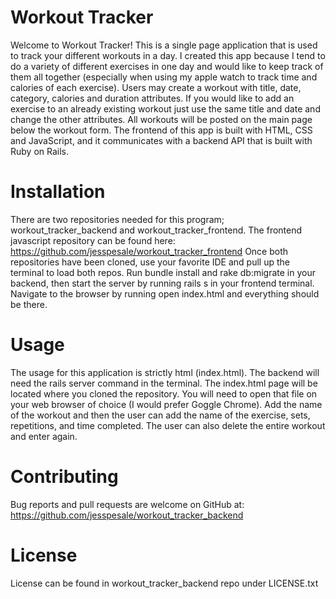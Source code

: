 # Workout Tracker
Welcome to Workout Tracker! This is a single page application that is used to track your different workouts in a day. I created this app because I tend to do a variety of different exercises in one day and would like to keep track of them all together (especially when using my apple watch to track time and calories of each exercise). Users may create a workout with title, date, category, calories and duration attributes. If you would like to add an exercise to an already existing workout just use the same title and date and change the other attributes. All workouts will be posted on the main page below the workout form. The frontend of this app is built with HTML, CSS and JavaScript, and it communicates with a backend API that is built with Ruby on Rails.

# Installation
There are two repositories needed for this program; workout_tracker_backend and workout_tracker_frontend. The frontend javascript repository can be found here:
    https://github.com/jesspesale/workout_tracker_frontend
Once both repositories have been cloned, use your favorite IDE and pull up the terminal to load both repos. Run bundle install and rake db:migrate in your backend, then start the server by running rails s in your frontend terminal. Navigate to the browser by running open index.html and everything should be there.

# Usage
The usage for this application is strictly html (index.html). The backend will need the rails server command in the terminal.
The index.html page will be located where you cloned the repository. You will need to open that file on your web browser of choice (I would prefer Goggle Chrome).
Add the name of the workout and then the user can add the name of the exercise, sets, repetitions, and time completed. The user can also delete the entire workout and enter again.

# Contributing
Bug reports and pull requests are welcome on GitHub at: 
    https://github.com/jesspesale/workout_tracker_backend

# License
License can be found in workout_tracker_backend repo under LICENSE.txt
 

